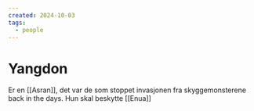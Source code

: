 ```yaml
---
created: 2024-10-03
tags:
  - people
---
```


# Yangdon
Er en [[Asran]], det var de som stoppet invasjonen fra skyggemonsterene back in the days. Hun skal beskytte [[Enua]]
